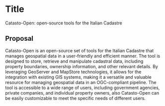 # Title

Catasto-Open: open-source tools for the Italian Cadastre

## Proposal

Catasto-Open is an open-source set of tools for the Italian Cadastre that manages geospatial data in a user-friendly and efficient manner. The tool is designed to store, retrieve and manipulate cadastral data, including property boundaries, ownership information, and other relevant details. By leveraging GeoServer and MapStore technologies, it allows for the integration with existing GIS systems, making it a versatile and valuable resource for managing geospatial data in an OGC-compliant pipeline. The tool is accessible to a wide range of users, including government agencies, private companies, and individual property owners, also Catasto-Open can be easily customizable to meet the specific needs of different users.
